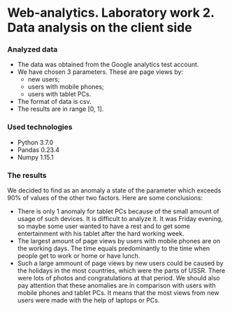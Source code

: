 # Web-analytics. Laboratory work 2. Data analysis on the client side

### Analyzed data
- The data was obtained from the Google analytics test account.
- We have chosen 3 parameters. These are page views by: 
  - new users; 
  - users with mobile phones;
  - users with tablet PCs.
- The format of data is csv.
- The results are in range \[0, 1\].

### Used technologies
- Python 3.7.0
- Pandas 0.23.4
- Numpy 1.15.1

### The results
We decided to find as an anomaly a state of the parameter which exceeds 90% of values of the other two factors. Here are some conclusions:

- There is only 1 anomaly for tablet PCs because of the small amount of usage of such devices. It is difficult to analyze it. It was Friday evening, so maybe some user wanted to have a rest and to get some entertainment with his tablet after the hard working week.
- The largest amount of page views by users with mobile phones are on the working days. The time equals predominantly to the time when people get to work or home or have lunch.
- Such a large ammount of page views by new users could be caused by the holidays in the most countries, which were the parts of USSR. There were lots of photos and congratulations at that period. We should also pay attention that these anomalies are in comparison with users with mobile phones and tablet PCs. It means that the most views from new users were made with the help of laptops or PCs.

